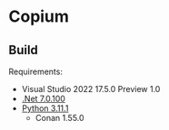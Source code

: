 # Copium

## Build

Requirements:
- Visual Studio 2022 17.5.0 Preview 1.0
- [.Net 7.0.100](https://dotnet.microsoft.com/en-us/download/dotnet/7.0)
- [Python 3.11.1](https://www.python.org/downloads/)
  - Conan 1.55.0
